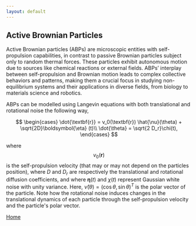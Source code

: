 ```yaml
---
layout: default
---
```


## Active Brownian Particles

Active Brownian particles (ABPs) are microscopic entities with self-propulsion capabilities, in contrast to passive
Brownian particles subject only to random thermal forces. These particles exhibit autonomous motion due to
sources like chemical reactions or external fields. ABPs’ interplay between self-propulsion and Brownian motion
leads to complex collective behaviors and patterns, making them a crucial focus in studying non-equilibrium systems and their applications in diverse fields, from biology to materials science and robotics.

ABPs can be modelled using Langevin equations with both translational and rotational noise the following way, 

$$
\begin{cases}
  \dot{\textbf{r}} = v_0(\textbf{r}) \hat{\nu}(\theta) + \sqrt{2D}\boldsymbol{\eta} (t)\\
  \dot{\theta} = \sqrt{2 D_r}\chi(t),
\end{cases}
$$

where $$v_0(\textbf{r})$$ is the self-propulsion velocity (that may or may not depend on the particles position), where $`D`$ and $`D_r`$ are respectively the translational and rotational diffusion coefficients, and where $`\boldsymbol{\eta}(t)`$ and $\chi(t)$ represent Gaussian white noise with unity variance. Here, $`\hat{\nu}(\theta) = (\cos \theta, \sin \theta)^T`$ is the polar vector of the particle. Note how the rotational noise induces changes in the translational dynamics of each particle through the self-propulsion velocity and the particle's polar vector.


[Home](/adriagarces.github.io/)
